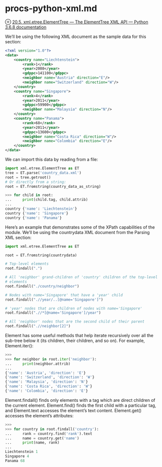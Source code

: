 # procs-python-xml.md
⊕ [20.5. xml.etree.ElementTree — The ElementTree XML API — Python 3.6.8 documentation](https://docs.python.org/3.6/library/xml.etree.elementtree.html)

We’ll be using the following XML document as the sample data for this section:

```xml
<?xml version="1.0"?>
<data>
    <country name="Liechtenstein">
        <rank>1</rank>
        <year>2008</year>
        <gdppc>141100</gdppc>
        <neighbor name="Austria" direction="E"/>
        <neighbor name="Switzerland" direction="W"/>
    </country>
    <country name="Singapore">
        <rank>4</rank>
        <year>2011</year>
        <gdppc>59900</gdppc>
        <neighbor name="Malaysia" direction="N"/>
    </country>
    <country name="Panama">
        <rank>68</rank>
        <year>2011</year>
        <gdppc>13600</gdppc>
        <neighbor name="Costa Rica" direction="W"/>
        <neighbor name="Colombia" direction="E"/>
    </country>
</data>
```

We can import this data by reading from a file:

```python
import xml.etree.ElementTree as ET
tree = ET.parse('country_data.xml')
root = tree.getroot()
# Or directly from a string:
root = ET.fromstring(country_data_as_string)

>>> for child in root:
...     print(child.tag, child.attrib)
...
country {'name': 'Liechtenstein'}
country {'name': 'Singapore'}
country {'name': 'Panama'}
```

Here’s an example that demonstrates some of the XPath capabilities of the module. We’ll be using the countrydata XML document from the Parsing XML section:

```python
import xml.etree.ElementTree as ET

root = ET.fromstring(countrydata)

# Top-level elements
root.findall(".")

# All 'neighbor' grand-children of 'country' children of the top-level
# elements
root.findall("./country/neighbor")

# Nodes with name='Singapore' that have a 'year' child
root.findall(".//year/..[@name='Singapore']")

# 'year' nodes that are children of nodes with name='Singapore'
root.findall(".//*[@name='Singapore']/year")

# All 'neighbor' nodes that are the second child of their parent
root.findall(".//neighbor[2]")
```

Element has some useful methods that help iterate recursively over all the sub-tree below it (its children, their children, and so on). For example, Element.iter():

```python
>>>
>>> for neighbor in root.iter('neighbor'):
...     print(neighbor.attrib)
...
{'name': 'Austria', 'direction': 'E'}
{'name': 'Switzerland', 'direction': 'W'}
{'name': 'Malaysia', 'direction': 'N'}
{'name': 'Costa Rica', 'direction': 'W'}
{'name': 'Colombia', 'direction': 'E'}
```

Element.findall() finds only elements with a tag which are direct children of the current element. Element.find() finds the first child with a particular tag, and Element.text accesses the element’s text content. Element.get() accesses the element’s attributes:

```python
>>>
>>> for country in root.findall('country'):
...     rank = country.find('rank').text
...     name = country.get('name')
...     print(name, rank)
...
Liechtenstein 1
Singapore 4
Panama 68
```

